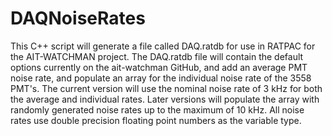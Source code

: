 # DAQNoiseRates
This C++ script will generate a file called DAQ.ratdb for use in RATPAC for the AIT-WATCHMAN project. The DAQ.ratdb file will contain the default options currently on the ait-watchman GitHub, and add an average PMT noise rate, and populate an array for the individual noise rate of the 3558 PMT's. The current version will use the nominal noise rate of 3 kHz for both the average and individual rates. Later versions will populate the array with randomly generated noise rates up to the maximum of 10 kHz. All noise rates use double precision floating point numbers as the variable type.
